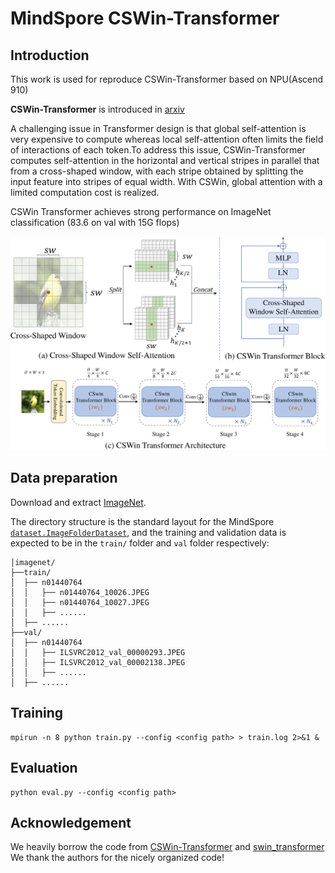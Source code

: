 # MindSpore CSWin-Transformer

## Introduction

This work is used for reproduce CSWin-Transformer based on NPU(Ascend 910)

**CSWin-Transformer** is introduced in [arxiv](https://arxiv.org/abs/2107.00652)

A challenging issue in Transformer design is that global self-attention is very expensive to compute whereas local self-attention often limits the field of interactions of each token.To address this issue, CSWin-Transformer computes self-attention in the horizontal and vertical stripes in parallel that from a cross-shaped window, with each stripe obtained by splitting the input feature into stripes of equal width. With CSWin, global attention with a limited computation cost is realized.

CSWin Transformer achieves strong performance on ImageNet classification (83.6 on val with 15G flops)

![framework](/figures/cswin-teaser.png)

## Data preparation

Download and extract [ImageNet](https://image-net.org/).

The directory structure is the standard layout for the MindSpore [`dataset.ImageFolderDataset`](https://www.mindspore.cn/docs/api/zh-CN/r1.6/api_python/dataset/mindspore.dataset.ImageFolderDataset.html?highlight=imagefolderdataset), and the training and validation data is expected to be in the `train/` folder and `val` folder respectively:

```
│imagenet/
├──train/
│  ├── n01440764
│  │   ├── n01440764_10026.JPEG
│  │   ├── n01440764_10027.JPEG
│  │   ├── ......
│  ├── ......
├──val/
│  ├── n01440764
│  │   ├── ILSVRC2012_val_00000293.JPEG
│  │   ├── ILSVRC2012_val_00002138.JPEG
│  │   ├── ......
│  ├── ......
```
## Training


```
mpirun -n 8 python train.py --config <config path> > train.log 2>&1 &
```

## Evaluation 


```
python eval.py --config <config path>
```



## Acknowledgement

We heavily borrow the code from [CSWin-Transformer](https://github.com/microsoft/CSWin-Transformer) and [swin_transformer](https://gitee.com/mindspore/models/tree/master/research/cv/swin_transformer)
We thank the authors for the nicely organized code!
